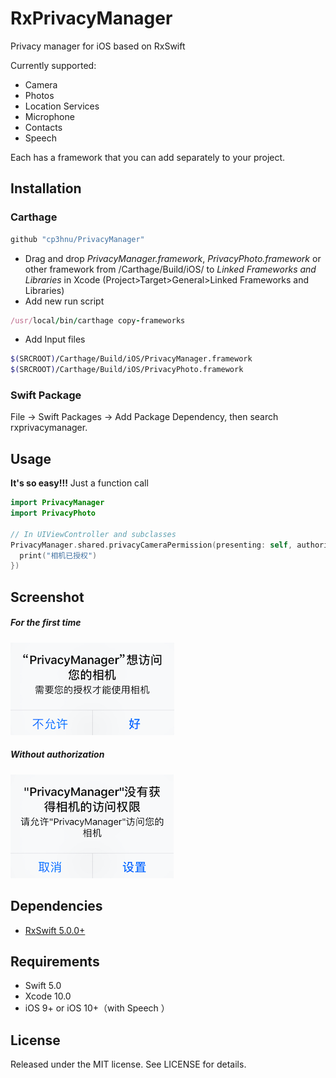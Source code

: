 # RxPrivacyManager

Privacy manager for iOS based on RxSwift

Currently supported:

*   Camera
*   Photos
*   Location Services
*   Microphone
*   Contacts
*   Speech

Each has a framework that you can add separately to your project.

## Installation

### Carthage

```swift
github "cp3hnu/PrivacyManager"
```

-   Drag and drop *PrivacyManager.framework*, *PrivacyPhoto.framework* or other framework from /Carthage/Build/iOS/ to *Linked Frameworks and Libraries* in Xcode (Project>Target>General>Linked Frameworks and Libraries)
-   Add new run script

```ruby
/usr/local/bin/carthage copy-frameworks
```

-   Add Input files

```sh
$(SRCROOT)/Carthage/Build/iOS/PrivacyManager.framework
$(SRCROOT)/Carthage/Build/iOS/PrivacyPhoto.framework
```


### Swift Package

File -> Swift Packages -> Add Package Dependency,  then search rxprivacymanager.

## Usage

**It's so easy!!!**  Just a function call

```swift
import PrivacyManager
import PrivacyPhoto

// In UIViewController and subclasses
PrivacyManager.shared.privacyCameraPermission(presenting: self, authorized: {
  print("相机已授权")
})
```

## Screenshot

##### For the first time

![](screenshot-1.png)

##### Without authorization

![](screenshot-2.png)



## Dependencies

*   [RxSwift 5.0.0+](https://github.com/ReactiveX/RxSwift)

## Requirements

-   Swift 5.0
-   Xcode 10.0
-   iOS 9+ or iOS 10+（with Speech ）

## License

Released under the MIT license. See LICENSE for details.
